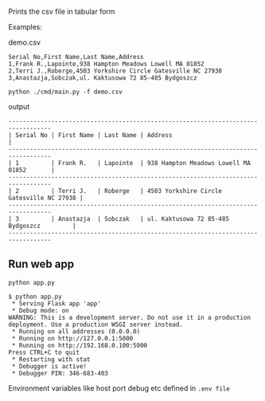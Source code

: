 Prints the csv file in tabular form

Examples:

demo.csv
```
Serial No,First Name,Last Name,Address
1,Frank R.,Lapointe,938 Hampton Meadows Lowell MA 01852
2,Terri J.,Roberge,4503 Yorkshire Circle Gatesville NC 27938
3,Anastazja,Sobczak,ul. Kaktusowa 72 85-485 Bydgoszcz
```

```python ./cmd/main.py -f demo.csv```

output
```
----------------------------------------------------------------------------------
| Serial No | First Name | Last Name | Address                                   |
----------------------------------------------------------------------------------
| 1         | Frank R.   | Lapointe  | 938 Hampton Meadows Lowell MA 01852       |
----------------------------------------------------------------------------------
| 2         | Terri J.   | Roberge   | 4503 Yorkshire Circle Gatesville NC 27938 |
----------------------------------------------------------------------------------
| 3         | Anastazja  | Sobczak   | ul. Kaktusowa 72 85-485 Bydgoszcz         |
----------------------------------------------------------------------------------
```

## Run web app
```
python app.py
```

```
$ python app.py 
 * Serving Flask app 'app'
 * Debug mode: on
WARNING: This is a development server. Do not use it in a production deployment. Use a production WSGI server instead.
 * Running on all addresses (0.0.0.0)
 * Running on http://127.0.0.1:5000
 * Running on http://192.168.0.100:5000
Press CTRL+C to quit
 * Restarting with stat
 * Debugger is active!
 * Debugger PIN: 346-683-403
 ```
 
 Environment variables like host port debug etc defined in `.env file`
